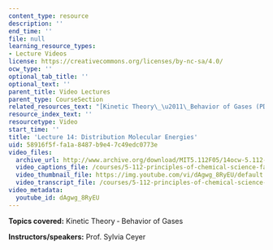 ```yaml
---
content_type: resource
description: ''
end_time: ''
file: null
learning_resource_types:
- Lecture Videos
license: https://creativecommons.org/licenses/by-nc-sa/4.0/
ocw_type: ''
optional_tab_title: ''
optional_text: ''
parent_title: Video Lectures
parent_type: CourseSection
related_resources_text: "[Kinetic Theory\_\u2011\_Behavior of Gases (PDF)](/courses/5-112-principles-of-chemical-science-fall-2005/resources/lecture14)"
resource_index_text: ''
resourcetype: Video
start_time: ''
title: 'Lecture 14: Distribution Molecular Energies'
uid: 58916f5f-fa1a-8487-b9e4-7c49edc0773e
video_files:
  archive_url: http://www.archive.org/download/MIT5.112F05/14ocw-5.112-14oct2005-220k.mp4
  video_captions_file: /courses/5-112-principles-of-chemical-science-fall-2005/998edfccb6ae579689f8c51c9739ff57_dAgwg_8RyEU.vtt
  video_thumbnail_file: https://img.youtube.com/vi/dAgwg_8RyEU/default.jpg
  video_transcript_file: /courses/5-112-principles-of-chemical-science-fall-2005/444e1206fc5f1f1ef9ef4ef7f336d02a_dAgwg_8RyEU.pdf
video_metadata:
  youtube_id: dAgwg_8RyEU
---
```


**Topics covered:** Kinetic Theory ‑ Behavior of Gases

**Instructors/speakers:** Prof. Sylvia Ceyer

